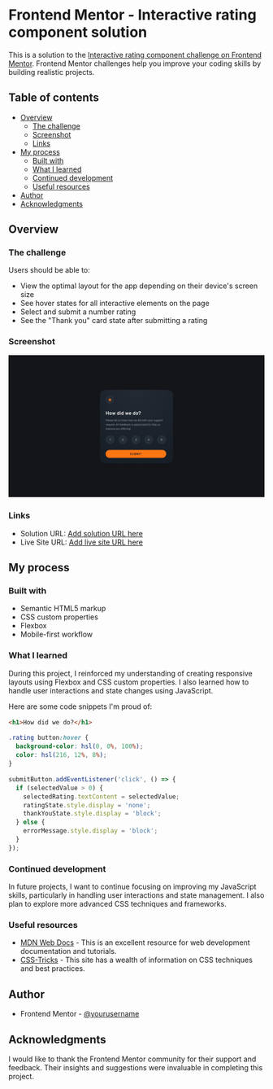 # Frontend Mentor - Interactive rating component solution

This is a solution to the [Interactive rating component challenge on Frontend Mentor](https://www.frontendmentor.io/challenges/interactive-rating-component-koxpeBUmI). Frontend Mentor challenges help you improve your coding skills by building realistic projects. 

## Table of contents

- [Overview](#overview)
  - [The challenge](#the-challenge)
  - [Screenshot](#screenshot)
  - [Links](#links)
- [My process](#my-process)
  - [Built with](#built-with)
  - [What I learned](#what-i-learned)
  - [Continued development](#continued-development)
  - [Useful resources](#useful-resources)
- [Author](#author)
- [Acknowledgments](#acknowledgments)

## Overview

### The challenge

Users should be able to:

- View the optimal layout for the app depending on their device's screen size
- See hover states for all interactive elements on the page
- Select and submit a number rating
- See the "Thank you" card state after submitting a rating

### Screenshot

![Screenshot](./design/desktop-design.jpg)

### Links

- Solution URL: [Add solution URL here](https://your-solution-url.com)
- Live Site URL: [Add live site URL here](https://your-live-site-url.com)

## My process

### Built with

- Semantic HTML5 markup
- CSS custom properties
- Flexbox
- Mobile-first workflow

### What I learned

During this project, I reinforced my understanding of creating responsive layouts using Flexbox and CSS custom properties. I also learned how to handle user interactions and state changes using JavaScript.

Here are some code snippets I'm proud of:

```html
<h1>How did we do?</h1>
```
```css
.rating button:hover {
  background-color: hsl(0, 0%, 100%);
  color: hsl(216, 12%, 8%);
}
```
```js
submitButton.addEventListener('click', () => {
  if (selectedValue > 0) {
    selectedRating.textContent = selectedValue;
    ratingState.style.display = 'none';
    thankYouState.style.display = 'block';
  } else {
    errorMessage.style.display = 'block';
  }
});
```

### Continued development

In future projects, I want to continue focusing on improving my JavaScript skills, particularly in handling user interactions and state management. I also plan to explore more advanced CSS techniques and frameworks.

### Useful resources

- [MDN Web Docs](https://developer.mozilla.org/) - This is an excellent resource for web development documentation and tutorials.
- [CSS-Tricks](https://css-tricks.com/) - This site has a wealth of information on CSS techniques and best practices.

## Author

- Frontend Mentor - [@yourusername](https://www.frontendmentor.io/profile/@salehjoseph)

## Acknowledgments

I would like to thank the Frontend Mentor community for their support and feedback. Their insights and suggestions were invaluable in completing this project.

